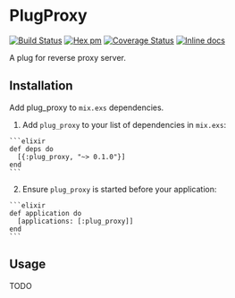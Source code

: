 # PlugProxy

[![Build Status](https://travis-ci.org/tommy351/plug-proxy.svg?branch=master)](https://travis-ci.org/tommy351/plug-proxy) [![Hex pm](https://img.shields.io/hexpm/v/plug-proxy.svg?style=flat)](https://hex.pm/packages/plug-proxy) [![Coverage Status](https://coveralls.io/repos/tommy351/plug-proxy/badge.svg?branch=master)](https://coveralls.io/r/tommy351/plug-proxy?branch=master) [![Inline docs](https://inch-ci.org/github/tommy351/plug-proxy.svg)](http://inch-ci.org/github/tommy351/plug-proxy)

A plug for reverse proxy server.

## Installation

Add plug_proxy to `mix.exs` dependencies.

  1. Add `plug_proxy` to your list of dependencies in `mix.exs`:

    ```elixir
    def deps do
      [{:plug_proxy, "~> 0.1.0"}]
    end
    ```

  2. Ensure `plug_proxy` is started before your application:

    ```elixir
    def application do
      [applications: [:plug_proxy]]
    end
    ```

## Usage

TODO

